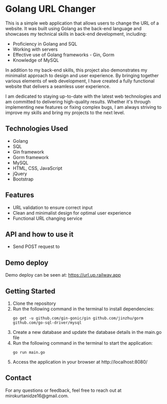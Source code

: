 <h1>Golang URL Changer</h1>
<p>This is a simple web application that allows users to change the URL of a website. It was built using Golang as the back-end language and showcases my technical skills in back-end development, including:</p>
<ul>
  <li>Proficiency in Golang and SQL</li>
  <li>Working with servers</li>
  <li>Effective use of Golang frameworks - Gin, Gorm</li>
  <li>Knowledge of MySQL</li>
</ul>
<p>In addition to my back-end skills, this project also demonstrates my minimalist approach to design and user experience. By bringing together various elements of web development, I have created a fully functional website that delivers a seamless user experience.</p>
<p>I am dedicated to staying up-to-date with the latest web technologies and am committed to delivering high-quality results. Whether it's through implementing new features or fixing complex bugs, I am always striving to improve my skills and bring my projects to the next level.</p>
<h2>Technologies Used</h2>
<ul>
  <li>Golang</li>
  <li>SQL</li>
  <li>Gin framework</li>
  <li>Gorm framework</li>
  <li>MySQL</li>
  <li>HTML, CSS, JavaScript</li>
  <li>jQuery</li>
  <li>Bootstrap</li>
</ul>
<h2>Features</h2>
<ul>
  <li>URL validation to ensure correct input</li>
  <li>Clean and minimalist design for optimal user experience</li>
  <li>Functional URL changing service</li>
</ul>
<h2>API and how to use it</h2>
<ul>
<li>Send POST request to </li>
</ul>
<h2>Demo deploy</h2>
Demo deploy can be seen at: <a href="https://url.up.railway.app" target="_blank">https://url.up.railway.app</a>

<h2>Getting Started</h2>
<ol>
  <li>Clone the repository</li>
  <li>Run the following command in the terminal to install dependencies:
    <pre><code>go get -u github.com/gin-gonic/gin github.com/jinzhu/gorm github.com/go-sql-driver/mysql</code></pre>
  </li>
  <li>Create a new database and update the database details in the main.go file</li>
  <li>Run the following command in the terminal to start the application:
    <pre><code>go run main.go</code></pre>
  </li>
  <li>Access the application in your browser at http://localhost:8080/</li>
</ol>
<h2>Contact</h2>
For any questions or feedback, feel free to reach out at mirokurtanidze16@gmail.com.
